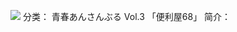 ![](//static.kivo.wiki/images/music/cover/0xVooYL09XTUcaaGdoEPKH5sj1ocE7Et.jpg)
分类： 青春あんさんぶる Vol.3 「便利屋68」
简介：

